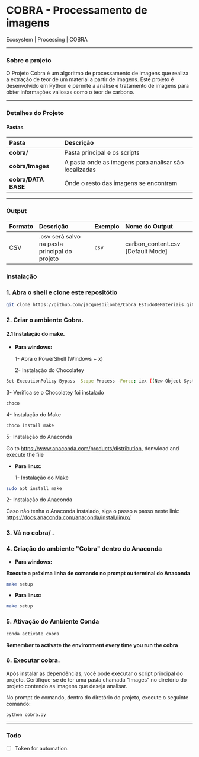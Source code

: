 # COBRA - Processamento de imagens

Ecosystem | Processing | COBRA

---

### Sobre o projeto

O Projeto Cobra é um algoritmo de processamento de imagens que realiza a extração de teor de um material a partir de imagens. Este projeto é desenvolvido em Python e permite a análise e tratamento de imagens para obter informações valiosas como o teor de carbono.


---
### Detalhes do Projeto
#### Pastas
| Pasta  | Descrição  |
| :-- | :-- |
| **cobra/**  |  Pasta principal e os scripts |
| **cobra/Images**  |  A pasta onde as imagens para analisar são localizadas |
| **cobra/DATA BASE**  |  Onde o resto das imagens se encontram |


---
### Output
| Formato  | Descrição  |	Exemplo	| Nome do Output |
| :-- | :-- | :-- | :-- |
| CSV  |  .csv será salvo na pasta principal do projeto   |	<code>csv</code>	| carbon_content.csv [Default Mode] |


### Instalação

### **1. Abra o shell e clone este repositótio**

```bash
git clone https://github.com/jacquesbilombe/Cobra_EstudoDeMateriais.git
```

### **2. Criar o ambiente Cobra.**

#### **2.1 Instalação do make.**
* **Para windows:**

  1- Abra o PowerShell (Windows + x)

  2- Instalação do Chocolatey

```bash
Set-ExecutionPolicy Bypass -Scope Process -Force; iex ((New-Object System.Net.WebClient).DownloadString('https://community.chocolatey.org/install.ps1'))
```

  3- Verifica se o Chocolatey foi instalado

```bash
choco
```

  4- Instalação do Make

```bash
choco install make
```
 5- Instalação do Anaconda
 
Go to https://www.anaconda.com/products/distribution,  donwload and execute the file


* **Para linux:**

  1- Instalação do Make

```bash
sudo apt install make
```

 2- Instalação do Anaconda
 
Caso nâo tenha o Anaconda instalado, siga o passo a passo neste link: https://docs.anaconda.com/anaconda/install/linux/

### **3. Vá no cobra/ .**

### **4. Criação do ambiente "Cobra" dentro do Anaconda**

* **Para windows:**

**Execute a próxima linha de comando no prompt ou terminal do Anaconda**

```bash
make setup
```

* **Para linux:**

```bash
make setup
```

### **5. Ativação do Ambiente Conda**

```bash
conda activate cobra
```

**Remember to activate the environment every time you run the cobra**

### **6. Executar cobra.**

Após instalar as dependências, você pode executar o script principal do projeto. Certifique-se de ter uma pasta chamada "Images" no diretório do projeto contendo as imagens que deseja analisar.

No prompt de comando, dentro do diretório do projeto, execute o seguinte comando:

```bash
python cobra.py
```

------------
### Todo

- [ ] Token for automation.
